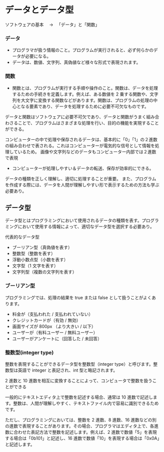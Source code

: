 # データとデータ型

ソフトウェアの基本　 → 　「データ」と「関数」

### データ

- プログラマが扱う情報のこと。プログラムが実行されると、必ず何らかのデータが必要になる。
- データは、数値、文字列、真偽値など様々な形式で表現されます。

### 関数

- 関数とは、プログラムが実行する手順や操作のこと。関数は、データを処理するための手続きを定義します。例えば、ある数値を 2 乗する関数や、文字列を大文字に変換する関数などがあります。関数は、プログラムの処理の中心となる要素であり、データを処理するために必要不可欠なものです。

データと関数はソフトウェアに必要不可欠であり、データと関数がうまく組み合わさることで、プログラムはさまざまな処理を行い、目的の機能を実現することができる。

コンピューターの中で処理や保存されるデータは、基本的に「0」「1」の２進数の組み合わせで表される。これはコンピューターが電気的な信号として情報を処理しているため。
画像や文字列などのデータもコンピューター内部では２進数で表現

- コンピューターが処理しやすい＆データの転送、保存が効率的にできる。

データの種類を正しく理解し、適切に処理することが重要。
また、プログラムを作成する際には、データを人間が理解しやすい形で表示するための方法も学ぶ必要あり。

## データ型

データ型とはプログラミングにおいて使用されるデータの種類を表す。プログラミングにおいて使用する情報によって、適切なデータ型を選択する必要あり。

代表的なデータ型

- ブーリアン型（真偽値を表す）
- 整数型（整数を表す）
- 浮動小数点型（小数を表す）
- 文字型（1 文字を表す）
- 文字列型（複数の文字列を表す）

### ブーリアン型

プログラミングでは、処理の結果を true または false として扱うことがよくあります。

- 料金が（支払われた / 支払われていない）
- クレジットカードが（有効 / 無効）
- 画面サイズが 800px （より大きい / 以下）
- ユーザーが（有料ユーザー / 無料ユーザー）
- ユーザーがアンケートに（回答した / 未回答）

### 整数型(integer type)

整数を表現することができるデータ型を整数型（integer type）と呼びます。整数型は英語で integer と表記され、int 型と略記されます。

2 進数と 10 進数を相互に変換することによって、コンピュータで整数を扱うことができる

一般的にテキストエディタ上で整数を記述する場合、通常は 10 進数で記述します。整数は、人間が理解しやすく、テキストファイル内で容易に識別できるためです。

ただし、プログラミングにおいては、整数を 2 進数、8 進数、16 進数などの別の進数で表現することがあります。その場合、プログラマはエディタ上で、各進数に合わせた表記方法で整数を記述します。例えば、2 進数で数値「5」を表現する場合は「0b101」と記述し、16 進数で数値「10」を表現する場合は「0x0A」と記述します。

